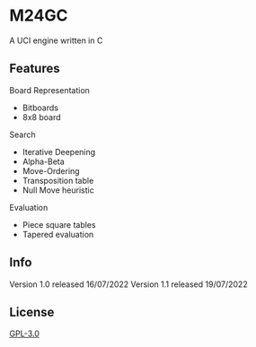 # M24GC

A UCI engine written in C

## Features
Board Representation
- Bitboards
- 8x8 board

Search
- Iterative Deepening
- Alpha-Beta
- Move-Ordering
- Transposition table
- Null Move heuristic

Evaluation
- Piece square tables
- Tapered evaluation

## Info
Version 1.0 released 16/07/2022
Version 1.1 released 19/07/2022

## License
[GPL-3.0](https://www.gnu.org/licenses/gpl-3.0.en.html)
